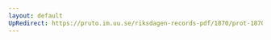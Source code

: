 ```yaml
---
layout: default
UpRedirect: https://pruto.im.uu.se/riksdagen-records-pdf/1870/prot-1870--fk--406.pdf
---
```

